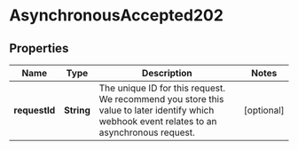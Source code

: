 

# AsynchronousAccepted202


## Properties

| Name | Type | Description | Notes |
|------------ | ------------- | ------------- | -------------|
|**requestId** | **String** | The unique ID for this request. We recommend you store this value to later identify which webhook event relates to an asynchronous request. |  [optional] |



